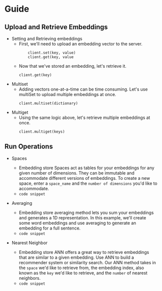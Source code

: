 # Guide

## Upload and Retrieve Embeddings

- Setting and Retrieving embeddings
    - First, we'll need to upload an embedding vector to the server.
        <br/>
        ```
            client.set(key, value)
            client.get(key, value

    - Now that we've stored an embedding, let's retrieve it.
        <br/>
        ```
        client.get(key)

- Multiset
    - Adding vectors one-at-a-time can be time consuming. Let's use multiSet to upload multiple embeddings at once.
        <br/>
        ```
        client.multiset(dictionary)

- Multiget
    - Using the same logic above, let's retrieve multiple embeddings at once.
        <br/>
        ```
        client.multiget(keys)

## Run Operations
- Spaces
    - Embedding store Spaces act as tables for your embeddings for any given number of dimensions. They can be immutable and accommodate different versions of embeddings. To create a new space, enter a `space_name` and the `number of dimensions` you'd like to accommodate.
    - `code snippet`

- Averaging
    - Embedding store averaging method lets you sum your embeddings and generates a 1D representation. In this example, we'll create some word embeddings and use averaging to generate an embedding for a full sentence.
    - `code snippet`

- Nearest Neighbor
    - Embedding store ANN offers a great way to retrieve embeddings that are similar to a given embedding. Use ANN to build a recommender system or similarity search. Our ANN method takes in the `space` we'd like to retrieve from, the embedding index, also known as the `key` we'd like to retrieve, and the `number` of nearest neighbors.
    - `code snippet`